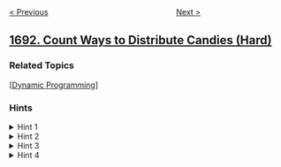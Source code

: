 <!--|This file generated by command(leetcode description); DO NOT EDIT.    |-->
<!--+----------------------------------------------------------------------+-->
<!--|@author    openset <openset.wang@gmail.com>                           |-->
<!--|@link      https://github.com/openset                                 |-->
<!--|@home      https://github.com/openset/leetcode                        |-->
<!--+----------------------------------------------------------------------+-->

[< Previous](../maximum-height-by-stacking-cuboids "Maximum Height by Stacking Cuboids ")
　　　　　　　　　　　　　　　　
[Next >](../daily-leads-and-partners "Daily Leads and Partners")

## [1692. Count Ways to Distribute Candies (Hard)](https://leetcode.com/problems/count-ways-to-distribute-candies "")



### Related Topics
  [[Dynamic Programming](../../tag/dynamic-programming/README.md)]

### Hints
<details>
<summary>Hint 1</summary>
Try to define a recursive approach. For the ith candies, there will be one of the two following cases:
</details>

<details>
<summary>Hint 2</summary>
If the i - 1 previous candies are already distributed into k bags for the ith candy, you can have k * dp[n - 1][k] ways to distribute the ith candy. We need then to solve the state of (n - 1, k).
</details>

<details>
<summary>Hint 3</summary>
If the i - 1 previous candies are already distributed into k - 1 bags for the ith candy, you can have dp[n - 1][k - 1] ways to distribute the ith candy. We need then to solve the state of (n - 1, k - 1).
</details>

<details>
<summary>Hint 4</summary>
This approach will be too slow and will traverse some states more than once. We should use memoization to make the algorithm efficient.
</details>
